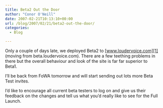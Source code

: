 ```yaml
---
title: Beta2 Out the Door
author: "Conor O'Neill"
date: 2007-02-21T10:13:10+00:00
url: /blog/2007/02/21/beta2-out-the-door/
categories:
  - Blog

---
```

Only a couple of days late, we deployed Beta2 to [www.loudervoice.com][1] (moving from beta.loudervoice.com). There are a few teething problems in there but the overall behaviour and look of the site is far far superior to Beta1.

I&#8217;ll be back from FoWA tomorrow and will start sending out lots more Beta Test invites.

I&#8217;d like to encourage all current beta testers to log on and give us their feedback on the changes and tell us what you&#8217;d really like to see for the Full Launch.

 [1]: http://www.loudervoice.com